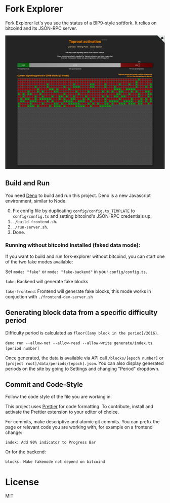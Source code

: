 # Fork Explorer

Fork Explorer let's you see the status of a BIP9-style softfork. It relies on bitcoind and its JSON-RPC server.

<img width="1000" src="fork-explorer-screenshot.png" />

## Build and Run

You need [Deno](https://deno.land) to build and run this project. Deno is a new
Javascript environment, similar to Node.

0. Fix config file by duplicating `config/config.ts_TEMPLATE` to `config/config.ts` and setting
   bitcoind's JSON-RPC credentials up.
1. `./build-frontend.sh`.
2. `./run-server.sh`.
3. Done.

### Running without bitcoind installed (faked data mode):

If you want to build and run fork-explorer without bitcoind, you can start one of the two
fake modes available:

Set `mode: "fake"` or `mode: "fake-backend"` in your `config/config.ts`.

`fake`: Backend will generate fake blocks

`fake-frontend`: Frontend will generate fake blocks, this mode works in conjuction with `./frontend-dev-server.sh`

## Generating block data from a specific difficulty period

Difficulty period is calculated as `floor([any block in the period]/2016)`.

`deno run --allow-net --allow-read --allow-write generate/index.ts [period number]`

Once generated, the data is available via API call `/blocks/[epoch number]` or `[project root]/data/periods/[epoch].json`.
You can also display generated periods on the site by going to Settings and changing "Period" dropdown.

## Commit and Code-Style

Follow the code style of the file you are working in.

This project uses [Prettier](https://prettier.io/) for code formatting.
To contribute, install and activate the Prettier extension to your editor of choice.

For commits, make descriptive and atomic git commits.
You can prefix the page or relevant code you are working with, for example on a frontend change:

```
index: Add 90% indicator to Progress Bar
```

Or for the backend:

```
blocks: Make fakemode not depend on bitcoind
```

# License

MIT
